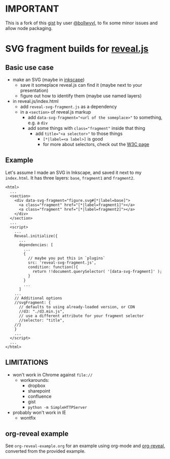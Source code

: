 # IMPORTANT

This is a fork of this [gist](https://gist.github.com/bollwyvl/fe1d2806449487cdf88a) by user [@bollwyvl](http://github.com/bollwyvl), to fix some minor issues and allow node packaging.

# SVG fragment builds for [reveal.js](https://github.com/hakimel/reveal.js)

## Basic use case
- make an SVG (maybe in [inkscape](http://www.inkscape.org/en/))
  - save it someplace reveal.js can find it (maybe next to your presentation)
  - figure out how to identify them (maybe use named layers)
- in reveal.js/index.html
  - add `reveal-svg-fragment.js` as a dependency
  - in a `<section>` of reveal.js markup
    - add `data-svg-fragment="<url of the someplace>"` to something, e.g.
      a `div`
    - add some things with `class="fragment"` inside that thing
      - add `title="<a selector>"` to those things
        - `[*|label=<a label>]` is good
        - for more about selectors, check out the
          [W3C page](http://www.w3.org/TR/css3-selectors/)

## Example
Let's assume I made an SVG in Inkscape, and saved it next to my `index.html`.
It has three layers: `base`, `fragment1` and `fragment2`.

    <html>
      ...
      <section>
        <div data-svg-fragment="figure.svg#[*|label=base]">
          <a class="fragment" href="[*|label=fragment1]"></a>
          <a class="fragment" href="[*|label=fragment2]"></a>
        </div>
      </section>
      ...
      <script>
        ...
        Reveal.initialize({
          ...
          dependencies: [
            ...
            {
              // maybe you put this in `plugins`
              src: 'reveal-svg-fragment.js',
              condition: function(){
                return !!document.querySelector( '[data-svg-fragment]' );
              }
            }
            ...
          ]
        ...
        // Additional options
        //svgFragment: {
          // defaults to using already-loaded version, or CDN
          //d3: "./d3.min.js",
          // use a different attribute for your fragment selector
          //selector: "title",
        //}
        }
        ...
      </script>
      ...
    </html>

## LIMITATIONS
- won't work in Chrome against `file://`
  - workarounds:
    - dropbox
    - sharepoint
    - confluence
    - gist
    - `python -m SimpleHTTPServer`
- probably won't work in IE
  - wontfix

## org-reveal example

See `org-reveal-example.org` for an example using org-mode and
[org-reveal](https://github.com/yjwen/org-reveal), converted from the
provided example.

